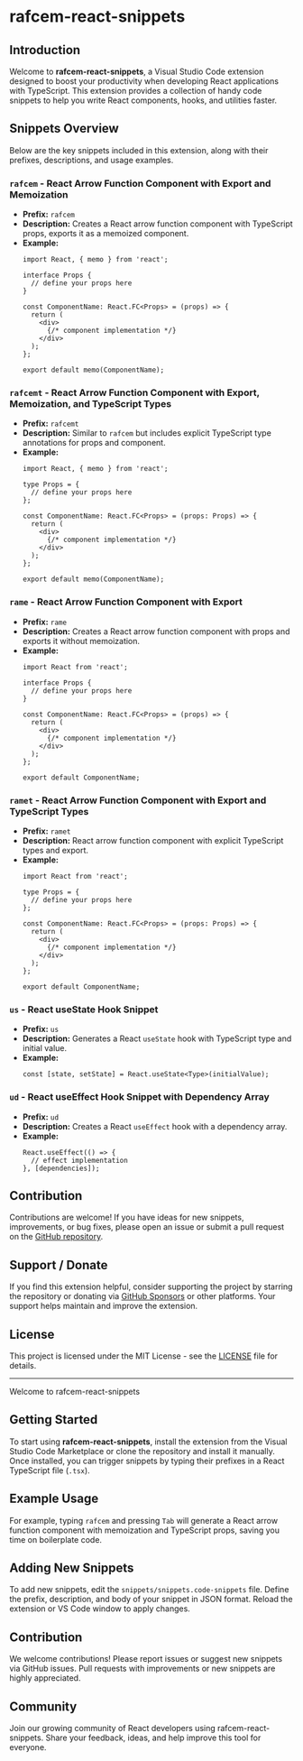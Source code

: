 # rafcem-react-snippets

## Introduction

Welcome to **rafcem-react-snippets**, a Visual Studio Code extension designed to boost your productivity when developing React applications with TypeScript. This extension provides a collection of handy code snippets to help you write React components, hooks, and utilities faster.

## Snippets Overview

Below are the key snippets included in this extension, along with their prefixes, descriptions, and usage examples.

### `rafcem` - React Arrow Function Component with Export and Memoization

- **Prefix:** `rafcem`
- **Description:** Creates a React arrow function component with TypeScript props, exports it as a memoized component.
- **Example:**
  ```tsx
  import React, { memo } from 'react';

  interface Props {
    // define your props here
  }

  const ComponentName: React.FC<Props> = (props) => {
    return (
      <div>
        {/* component implementation */}
      </div>
    );
  };

  export default memo(ComponentName);
  ```

### `rafcemt` - React Arrow Function Component with Export, Memoization, and TypeScript Types

- **Prefix:** `rafcemt`
- **Description:** Similar to `rafcem` but includes explicit TypeScript type annotations for props and component.
- **Example:**
  ```tsx
  import React, { memo } from 'react';

  type Props = {
    // define your props here
  };

  const ComponentName: React.FC<Props> = (props: Props) => {
    return (
      <div>
        {/* component implementation */}
      </div>
    );
  };

  export default memo(ComponentName);
  ```

### `rame` - React Arrow Function Component with Export

- **Prefix:** `rame`
- **Description:** Creates a React arrow function component with props and exports it without memoization.
- **Example:**
  ```tsx
  import React from 'react';

  interface Props {
    // define your props here
  }

  const ComponentName: React.FC<Props> = (props) => {
    return (
      <div>
        {/* component implementation */}
      </div>
    );
  };

  export default ComponentName;
  ```

### `ramet` - React Arrow Function Component with Export and TypeScript Types

- **Prefix:** `ramet`
- **Description:** React arrow function component with explicit TypeScript types and export.
- **Example:**
  ```tsx
  import React from 'react';

  type Props = {
    // define your props here
  };

  const ComponentName: React.FC<Props> = (props: Props) => {
    return (
      <div>
        {/* component implementation */}
      </div>
    );
  };

  export default ComponentName;
  ```

### `us` - React useState Hook Snippet

- **Prefix:** `us`
- **Description:** Generates a React `useState` hook with TypeScript type and initial value.
- **Example:**
  ```tsx
  const [state, setState] = React.useState<Type>(initialValue);
  ```

### `ud` - React useEffect Hook Snippet with Dependency Array

- **Prefix:** `ud`
- **Description:** Creates a React `useEffect` hook with a dependency array.
- **Example:**
  ```tsx
  React.useEffect(() => {
    // effect implementation
  }, [dependencies]);
  ```

## Contribution

Contributions are welcome! If you have ideas for new snippets, improvements, or bug fixes, please open an issue or submit a pull request on the [GitHub repository](https://github.com/your-repo/rafcem-react-snippets).

## Support / Donate

If you find this extension helpful, consider supporting the project by starring the repository or donating via [GitHub Sponsors](https://github.com/sponsors/your-profile) or other platforms. Your support helps maintain and improve the extension.

## License

This project is licensed under the MIT License - see the [LICENSE](LICENSE) file for details.

---

Welcome to rafcem-react-snippets

## Getting Started

To start using **rafcem-react-snippets**, install the extension from the Visual Studio Code Marketplace or clone the repository and install it manually. Once installed, you can trigger snippets by typing their prefixes in a React TypeScript file (`.tsx`).

## Example Usage

For example, typing `rafcem` and pressing `Tab` will generate a React arrow function component with memoization and TypeScript props, saving you time on boilerplate code.

## Adding New Snippets

To add new snippets, edit the `snippets/snippets.code-snippets` file. Define the prefix, description, and body of your snippet in JSON format. Reload the extension or VS Code window to apply changes.

## Contribution

We welcome contributions! Please report issues or suggest new snippets via GitHub issues. Pull requests with improvements or new snippets are highly appreciated.

## Community

Join our growing community of React developers using rafcem-react-snippets. Share your feedback, ideas, and help improve this tool for everyone.
